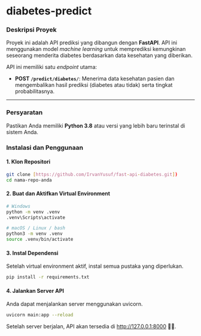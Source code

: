 # diabetes-predict

### Deskripsi Proyek

Proyek ini adalah API prediksi yang dibangun dengan **FastAPI**. API ini menggunakan model _machine learning_ untuk memprediksi kemungkinan seseorang menderita diabetes berdasarkan data kesehatan yang diberikan.

API ini memiliki satu _endpoint_ utama:

- **POST `/predict/diabetes/`**: Menerima data kesehatan pasien dan mengembalikan hasil prediksi (diabetes atau tidak) serta tingkat probabilitasnya.

---

### Persyaratan

Pastikan Anda memiliki **Python 3.8** atau versi yang lebih baru terinstal di sistem Anda.

### Instalasi dan Penggunaan

#### 1. Klon Repositori

```bash
git clone [https://github.com/IrvanYusuf/fast-api-diabetes.git])
cd nama-repo-anda
```

#### 2. Buat dan Aktifkan Virtual Environment

```bash
# Windows
python -m venv .venv
.venv\Scripts\activate

# macOS / Linux / bash
python3 -m venv .venv
source .venv/bin/activate
```

#### 3. Instal Dependensi

Setelah virtual environment aktif, instal semua pustaka yang diperlukan.

```bash
pip install -r requirements.txt
```

#### 4. Jalankan Server API

Anda dapat menjalankan server menggunakan uvicorn.

```bash
uvicorn main:app --reload
```

Setelah server berjalan, API akan tersedia di http://127.0.0.1:8000 🐱‍🏍.
